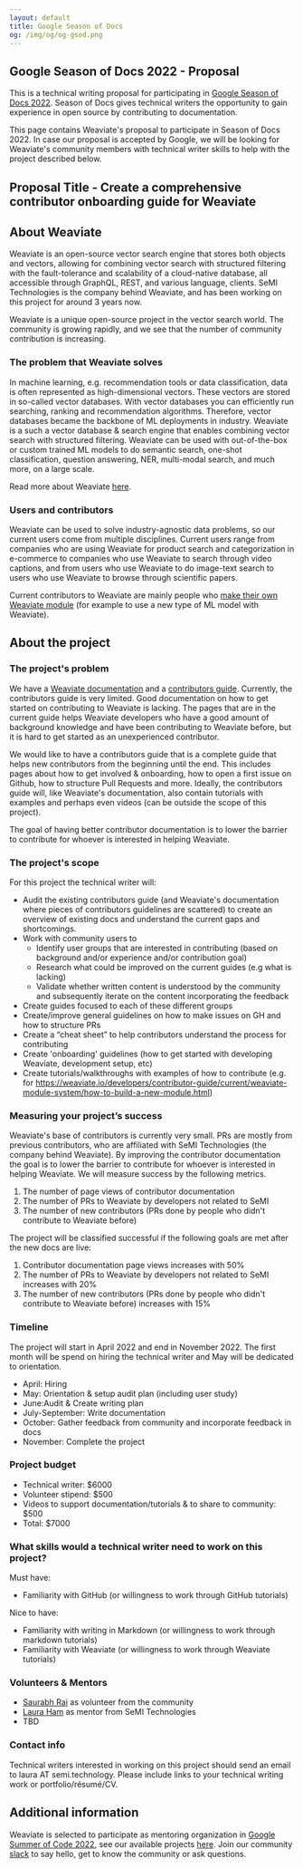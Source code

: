 ```yaml
---
layout: default
title: Google Season of Docs
og: /img/og/og-gsod.png
---
```


<!-- WELCOME -->
<section class="pt-4">
<div class="container">
<div class="row align-items-center">
<div class="col-12 col-lg-12 order-md-1" data-aos="fade-up" markdown="1">

# Google Season of Docs 2022 - Proposal

This is a technical writing proposal for participating in [Google Season of Docs 2022](https://developers.google.com/season-of-docs). Season of Docs gives technical writers the opportunity to gain experience in open source by contributing to documentation. 

This page contains Weaviate's proposal to participate in Season of Docs 2022. In case our proposal is accepted by Google, we will be looking for Weaviate's community members with technical writer skills to help with the project described below. 
# **Proposal Title - Create a comprehensive contributor onboarding guide for Weaviate**

## **About Weaviate**

Weaviate is an open-source vector search engine that stores both objects and vectors, allowing for combining vector search with structured filtering with the fault-tolerance and scalability of a cloud-native database, all accessible through GraphQL, REST, and various language, clients. SeMI Technologies is the company behind Weaviate, and has been working on this project for around 3 years now.

Weaviate is a unique open-source project in the vector search world. The community is growing rapidly, and we see that the number of community contribution is increasing. 

### **The problem that Weaviate solves**
In machine learning, e.g. recommendation tools or data classification, data is often represented as high-dimensional vectors. These vectors are stored in so-called vector databases. With vector databases you can efficiently run searching, ranking and recommendation algorithms. Therefore, vector databases became the backbone of ML deployments in industry. Weaviate is a such a vector database & search engine that enables combining vector search with structured filtering. Weaviate can be used with out-of-the-box or custom trained ML models to do semantic search, one-shot classification, question answering, NER, multi-modal search, and much more, on a large scale.

Read more about Weaviate [here](https://weaviate.io/developers/weaviate/current/). 


### **Users and contributors**
Weaviate can be used to solve industry-agnostic data problems, so our current users come from multiple disciplines. Current users range from companies who are using Weaviate for product search and categorization in e-commerce to companies who use Weaviate to search through video captions, and from users who use Weaviate to do image-text search to users who use Weaviate to browse through scientific papers.

Current contributors to Weaviate are mainly people who [make their own Weaviate module](https://weaviate.io/developers/contributor-guide/current/weaviate-module-system/how-to-build-a-new-module.html) (for example to use a new type of ML model with Weaviate).


## **About the project**

### **The project's problem**

We have a [Weaviate documentation](https://weaviate.io/developers/weaviate/current/) and a [contributors guide](https://weaviate.io/developers/contributor-guide/current/). Currently, the contributors guide is very limited. Good documentation on how to get started on contributing to Weaviate is lacking. The pages that are in the current guide helps Weaviate developers who have a good amount of background knowledge and have been contributing to Weaviate before, but it is hard to get started as an unexperienced contributor. 

We would like to have a contributors guide that is a complete guide that helps new contributors from the beginning until the end. This includes pages about how to get involved & onboarding, how to open a first issue on Github, how to structure Pull Requests and more. Ideally, the contributors guide will, like Weaviate's documentation, also contain tutorials with examples and perhaps even videos (can be outside the scope of this project). 

The goal of having better contributor documentation is to lower the barrier to contribute for whoever is interested in helping Weaviate. 

### **The project's scope** 

For this project the technical writer will:

* Audit the existing contributors guide (and Weaviate's documentation where pieces of contributors guidelines are scattered) to create an overview of existing docs and understand the current gaps and shortcomings.
* Work with community users to 
    * Identify user groups that are interested in contributing (based on background and/or experience and/or contribution goal) 
    * Research what could be improved on the current guides (e.g what is lacking)
    * Validate whether written content is understood by the community and subsequently iterate on the content incorporating the feedback
* Create guides focused to each of these different groups
* Create/improve general guidelines on how to make issues on GH and how to structure PRs
* Create a “cheat sheet” to help contributors understand the process for contributing
* Create 'onboarding' guidelines (how to get started with developing Weaviate, development setup, etc)
* Create tutorials/walkthroughs with examples of how to contribute (e.g. for https://weaviate.io/developers/contributor-guide/current/weaviate-module-system/how-to-build-a-new-module.html)

### **Measuring your project’s success** 

Weaviate's base of contributors is currently very small. PRs are mostly from previous contributors, who are affiliated with SeMI Technologies (the company behind Weaviate). By improving the contributor documentation the goal is to lower the barrier to contribute for whoever is interested in helping Weaviate. We will measure success by the following metrics. 
1. The number of page views of contributor documentation
2. The number of PRs to Weaviate by developers not related to SeMI 
3. The number of new contributors (PRs done by people who didn't contribute to Weaviate before)

The project will be classified successful if the following goals are met after the new docs are live: 
1. Contributor documentation page views increases with 50%
2. The number of PRs to Weaviate by developers not related to SeMI increases with 20%
3. The number of new contributors (PRs done by people who didn't contribute to Weaviate before) increases with 15% 

### **Timeline**

The project will start in April 2022 and end in November 2022. The first month will be spend on hiring the technical writer and May will be dedicated to orientation.  

* April: Hiring
* May: Orientation & setup audit plan (including user study)
* June:Audit & Create writing plan
* July-September: Write documentation
* October: Gather feedback from community and incorporate feedback in docs
* November: Complete the project

### **Project budget** 

* Technical writer: $6000
* Volunteer stipend: $500
* Videos to support documentation/tutorials & to share to community: $500
* Total: $7000

### **What skills would a technical writer need to work on this project?**

Must have:
* Familiarity with GitHub (or willingness to work through GitHub tutorials)

Nice to have: 
* Familiarity with writing in Markdown (or willingness to work through markdown tutorials)
* Familiarity with Weaviate (or willingness to work through Weaviate tutorials)

### **Volunteers & Mentors**

* [Saurabh Rai](https://www.linkedin.com/in/srbh077/) as volunteer from the community
* [Laura Ham](https://www.linkedin.com/in/laura-ham/) as mentor from SeMI Technologies
* TBD

### **Contact info**

Technical writers interested in working on this project should send an email to laura AT semi.technology. Please include links to your technical writing work or portfolio/résumé/CV.


## **Additional information**

Weaviate is selected to participate as mentoring organization in [Google Summer of Code 2022](https://g.co/gsoc), see our available projects [here](https://weaviate.io/resources/gsoc.html).
Join our community [slack](https://join.slack.com/t/weaviate/shared_invite/zt-goaoifjr-o8FuVz9b1HLzhlUfyfddhw) to say hello, get to know the community or ask questions.



</div>
</div>
</div>
</section>
